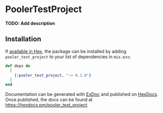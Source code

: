 # PoolerTestProject

**TODO: Add description**

## Installation

If [available in Hex](https://hex.pm/docs/publish), the package can be installed
by adding `pooler_test_project` to your list of dependencies in `mix.exs`:

```elixir
def deps do
  [
    {:pooler_test_project, "~> 0.1.0"}
  ]
end
```

Documentation can be generated with [ExDoc](https://github.com/elixir-lang/ex_doc)
and published on [HexDocs](https://hexdocs.pm). Once published, the docs can
be found at <https://hexdocs.pm/pooler_test_project>.

